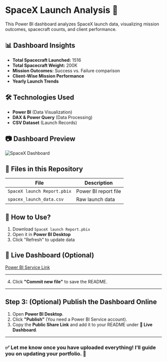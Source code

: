 # SpaceX Launch Analysis 🚀

This Power BI dashboard analyzes SpaceX launch data, visualizing mission outcomes, spacecraft counts, and client performance.

## 📊 Dashboard Insights
- **Total Spacecraft Launched:** 1516
- **Total Spacecraft Weight:** 200K
- **Mission Outcomes:** Success vs. Failure comparison
- **Client-Wise Mission Performance**
- **Yearly Launch Trends**

## 🛠️ Technologies Used
- **Power BI** (Data Visualization)
- **DAX & Power Query** (Data Processing)
- **CSV Dataset** (Launch Records)

## 📷 Dashboard Preview
![SpaceX Dashboard](outputimages/Screenshot%202025-02-28%20122032.png)

## 📂 Files in this Repository
| File | Description |
|------|------------|
| `SpaceX launch Report.pbix` | Power BI report file |
| `spacex_launch_data.csv` | Raw launch data |

## 📢 How to Use?
1. Download `SpaceX launch Report.pbix`
2. Open it in **Power BI Desktop**
3. Click "Refresh" to update data

## 🔗 Live Dashboard (Optional)
[Power BI Service Link]()

---

4. Click **"Commit new file"** to save the README.

---

## **Step 3: (Optional) Publish the Dashboard Online**
1. Open **Power BI Desktop**.
2. Click **"Publish"** (You need a Power BI Service account).
3. Copy the **Public Share Link** and add it to your README under **🔗 Live Dashboard**.

---

### ✅ Let me know once you have uploaded everything! I’ll guide you on updating your portfolio. 🚀
